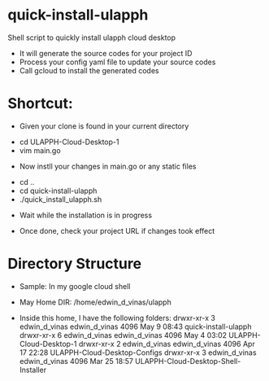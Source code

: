 # quick-install-ulapph
Shell script to quickly install ulapph cloud desktop
- It will generate the source codes for your project ID
- Process your config yaml file to update your source codes
- Call gcloud to install the generated codes

# Shortcut:
* Given your clone is found in your current directory 
- cd ULAPPH-Cloud-Desktop-1 
- vim main.go

* Now instll your changes in main.go or any static files
- cd ..
- cd quick-install-ulapph
- ./quick_install_ulapph.sh

* Wait while the installation is in progress
- Once done, check your project URL if changes took effect

# Directory Structure
- Sample: In my google cloud shell
- May Home DIR:
/home/edwin_d_vinas/ulapph

- Inside this home, I have the following folders:
drwxr-xr-x  3 edwin_d_vinas edwin_d_vinas 4096 May  9 08:43 quick-install-ulapph
drwxr-xr-x  6 edwin_d_vinas edwin_d_vinas 4096 May  4 03:02 ULAPPH-Cloud-Desktop-1
drwxr-xr-x  2 edwin_d_vinas edwin_d_vinas 4096 Apr 17 22:28 ULAPPH-Cloud-Desktop-Configs
drwxr-xr-x  3 edwin_d_vinas edwin_d_vinas 4096 Mar 25 18:57 ULAPPH-Cloud-Desktop-Shell-Installer
